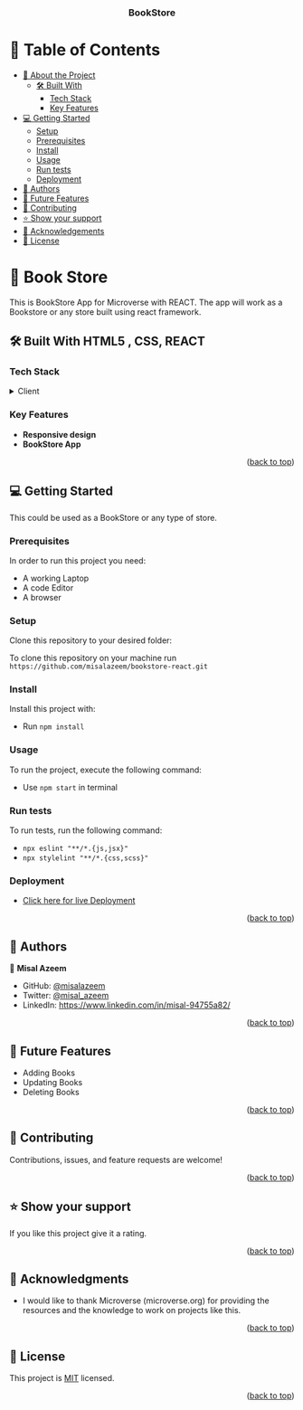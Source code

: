 <a name="readme-top"></a>

<div align="center">

  <h3><b>BookStore</b></h3>

</div>

<!-- TABLE OF CONTENTS -->

# 📗 Table of Contents

- [📖 About the Project](#about-project)
  - [🛠 Built With](#built-with)
    - [Tech Stack](#tech-stack)
    - [Key Features](#key-features)
- [💻 Getting Started](#getting-started)
  - [Setup](#setup)
  - [Prerequisites](#prerequisites)
  - [Install](#install)
  - [Usage](#usage)
  - [Run tests](#run-tests)
  - [Deployment](#triangular_flag_on_post-deployment)
- [👥 Authors](#authors)
- [🔭 Future Features](#future-features)
- [🤝 Contributing](#contributing)
- [⭐️ Show your support](#support)
- [🙏 Acknowledgements](#acknowledgements)
- [📝 License](#license)

<!-- PROJECT DESCRIPTION -->

# 📖 Book Store <a name="about-project"></a>

This is BookStore App for Microverse with REACT. The app will work as a Bookstore or any store built using react framework.

## 🛠 Built With <a name="built-with">HTML5 , CSS, REACT</a>

### Tech Stack <a name="tech-stack"></a>

<details>
  <summary>Client</summary>
  <ul>
    <li><a href="#">HTML5</a></li>
    <li><a href="#">CSS3</a></li>
    <li><a href="#">REACT</a></li>
  </ul>
</details>

<!-- Features -->

### Key Features <a name="key-features"></a>

- **Responsive design**
- **BookStore App**

<p align="right">(<a href="#readme-top">back to top</a>)</p>

<!-- GETTING STARTED -->

## 💻 Getting Started <a name="getting-started"></a>

This could be used as a BookStore or any type of store.

### Prerequisites

In order to run this project you need:

- A working Laptop
- A code Editor
- A browser
<!--
Example command:

```sh
 gem install rails
```

-->

### Setup

Clone this repository to your desired folder:

To clone this repository on your machine run `https://github.com/misalazeem/bookstore-react.git`

<!--
Example commands:

```sh
  cd my-folder
  git clone git@github.com:myaccount/my-project.git
```
--->

### Install

Install this project with:

- Run `npm install`
<!--
Example command:

```sh
  cd my-project
  gem install
```

--->

### Usage

To run the project, execute the following command:

- Use `npm start` in terminal

<!--
Example command:

```sh
  rails server
```
--->

### Run tests

To run tests, run the following command:

- `npx eslint "**/*.{js,jsx}"`
- `npx stylelint "**/*.{css,scss}"`

<!--
Example command:

```sh
  bin/rails test test/models/article_test.rb
```
--->

### Deployment

- <a href="https://app.netlify.com/sites/prismatic-druid-21b59f/overview">Click here for live Deployment</a>

<!--
Example:

```sh

```
 -->

<p align="right">(<a href="#readme-top">back to top</a>)</p>

<!-- AUTHORS -->

## 👥 Authors <a name="authors"></a>

👤 **Misal Azeem**

- GitHub: [@misalazeem](https://github.com/misalazeem)
- Twitter: [@misal_azeem](https://twitter.com/misal_azeem)
- LinkedIn: https://www.linkedin.com/in/misal-94755a82/

<p align="right">(<a href="#readme-top">back to top</a>)</p>

<!-- FUTURE FEATURES -->

## 🔭 Future Features <a name="future-features"></a>

- Adding Books
- Updating Books
- Deleting Books

<p align="right">(<a href="#readme-top">back to top</a>)</p>

<!-- CONTRIBUTING -->

## 🤝 Contributing <a name="contributing"></a>

Contributions, issues, and feature requests are welcome!

<p align="right">(<a href="#readme-top">back to top</a>)</p>

<!-- SUPPORT -->

## ⭐️ Show your support <a name="support"></a>

If you like this project give it a rating.

<p align="right">(<a href="#readme-top">back to top</a>)</p>

<!-- ACKNOWLEDGEMENTS -->

## 🙏 Acknowledgments <a name="acknowledgements"></a>

- I would like to thank Microverse (microverse.org) for providing the resources and the knowledge to work on projects like this.

<p align="right">(<a href="#readme-top">back to top</a>)</p>

<!-- LICENSE -->

## 📝 License <a name="license"></a>

This project is [MIT](./LICENSE) licensed.

<p align="right">(<a href="#readme-top">back to top</a>)</p>
